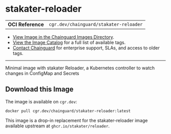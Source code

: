 <!--monopod:start-->
# stakater-reloader
| | |
| - | - |
| **OCI Reference** | `cgr.dev/chainguard/stakater-reloader` |


* [View Image in the Chainguard Images Directory](https://images.chainguard.dev/directory/image/stakater-reloader/overview).
* [View the Image Catalog](https://console.chainguard.dev/images/catalog) for a full list of available tags.
* [Contact Chainguard](https://www.chainguard.dev/chainguard-images) for enterprise support, SLAs, and access to older tags.

---
<!--monopod:end-->

<!--overview:start-->
Minimal image with stakater Reloader, a Kubernetes controller to watch changes in ConfigMap and Secrets
<!--overview:end-->

<!--getting:start-->
## Download this Image
The image is available on `cgr.dev`:

```
docker pull cgr.dev/chainguard/stakater-reloader:latest
```
<!--getting:end-->

<!--body:start-->
This image is a drop-in replacement for the stakater-reloader image available upstream at `ghcr.io/stakater/reloader`.
<!--body:end-->
